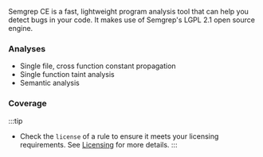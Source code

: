 Semgrep CE is a fast, lightweight program analysis tool that can help you detect bugs in your code. It makes use of Semgrep's LGPL 2.1 open source engine.

### Analyses

- Single file, cross function constant propagation
- Single function taint analysis
- Semantic analysis 

### Coverage

:::tip
- Check the `license` of a rule to ensure it meets your licensing requirements. See [Licensing](/licensing) for more details.
:::
